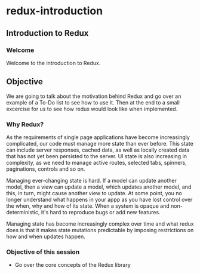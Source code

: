 # redux-introduction

## Introduction to Redux

### Welcome
Welcome to the introduction to Redux. 

## Objective
We are going to talk about the motivation behind Redux and go over an example of a To-Do list to see how to use it. Then at the end to a small excercise for us to see how redux would look like when implemented.

### Why Redux?
As the requirements of single page applications have become increasingly complicated, our code must manage more state than ever before. This state can include server responses, cached data, as well as locally created data that has not yet been persisted to the server. UI state is also increasing in complexity, as we need to manage active routes, selected tabs, spinners, paginations, controls and so on.

Managing ever-changing state is hard. If a model can update another model, then a view can update a model, which updates another model, and this, in turn, might cause another view to update. At some point, you no longer understand what happens in your appp as you have lost control over the when, why and how of its state. When a system is opaque and non-deterministic, it's hard to reproduce bugs or add new features.

Managing state has become increasingly complex over time and what redux does is that it makes state mutations predictable by imposing restrictions on how and when updates happen.

### Objective of this session
* Go over the core concepts of the Redux library

